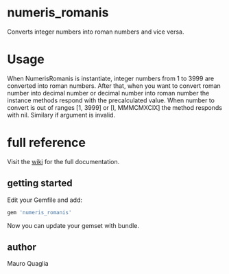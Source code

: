# numeris_romanis
Converts integer numbers into roman numbers and vice versa.

# Usage
When NumerisRomanis is instantiate, integer numbers from 1 to 3999 are converted into roman numbers.
After that, when you want to convert roman number into decimal number or decimal number into roman number the instance methods respond with the precalculated value.
When number to convert is out of ranges [1, 3999] or [I, MMMCMXCIX] the method responds with nil. Similary if argument is invalid.

# full reference
Visit the [wiki](https://github.com/MauroQuaglia/numeris_romanis/wiki) for the full documentation.

## getting started
Edit your Gemfile and add:
```ruby
gem 'numeris_romanis'
```
Now you can update your gemset with bundle.

## author
Mauro Quaglia